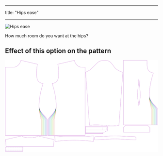 ***

title: "Hips ease"

***

![Hips ease](hipsease.svg)

How much room do you want at the hips?

## Effect of this option on the pattern

![This image shows the effect of this option by superimposing several variants that have a different value for this option](simon_hipsease_sample.svg "Effect of this option on the pattern")
